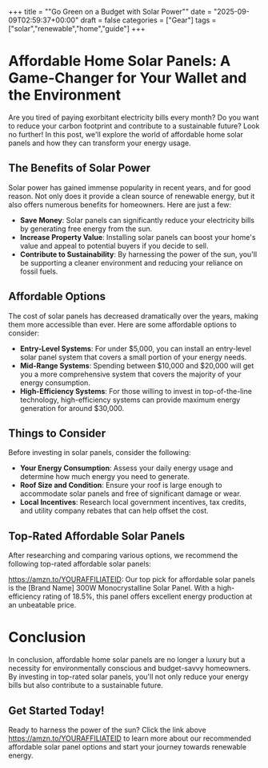+++
title = ""Go Green on a Budget with Solar Power""
date = "2025-09-09T02:59:37+00:00"
draft = false
categories = ["Gear"]
tags = ["solar","renewable","home","guide"]
+++

**Affordable Home Solar Panels: A Game-Changer for Your Wallet and the Environment**
===========================================================

Are you tired of paying exorbitant electricity bills every month? Do you want to reduce your carbon footprint and contribute to a sustainable future? Look no further! In this post, we'll explore the world of affordable home solar panels and how they can transform your energy usage.

**The Benefits of Solar Power**
-------------------------------

Solar power has gained immense popularity in recent years, and for good reason. Not only does it provide a clean source of renewable energy, but it also offers numerous benefits for homeowners. Here are just a few:

* **Save Money**: Solar panels can significantly reduce your electricity bills by generating free energy from the sun.
* **Increase Property Value**: Installing solar panels can boost your home's value and appeal to potential buyers if you decide to sell.
* **Contribute to Sustainability**: By harnessing the power of the sun, you'll be supporting a cleaner environment and reducing your reliance on fossil fuels.

**Affordable Options**
-------------------------

The cost of solar panels has decreased dramatically over the years, making them more accessible than ever. Here are some affordable options to consider:

* **Entry-Level Systems**: For under $5,000, you can install an entry-level solar panel system that covers a small portion of your energy needs.
* **Mid-Range Systems**: Spending between $10,000 and $20,000 will get you a more comprehensive system that covers the majority of your energy consumption.
* **High-Efficiency Systems**: For those willing to invest in top-of-the-line technology, high-efficiency systems can provide maximum energy generation for around $30,000.

**Things to Consider**
-------------------------

Before investing in solar panels, consider the following:

* **Your Energy Consumption**: Assess your daily energy usage and determine how much energy you need to generate.
* **Roof Size and Condition**: Ensure your roof is large enough to accommodate solar panels and free of significant damage or wear.
* **Local Incentives**: Research local government incentives, tax credits, and utility company rebates that can help offset the cost.

**Top-Rated Affordable Solar Panels**
-----------------------------------

After researching and comparing various options, we recommend the following top-rated affordable solar panels:

https://amzn.to/YOURAFFILIATEID: Our top pick for affordable solar panels is the [Brand Name] 300W Monocrystalline Solar Panel. With a high-efficiency rating of 18.5%, this panel offers excellent energy production at an unbeatable price.

**Conclusion**
==========

In conclusion, affordable home solar panels are no longer a luxury but a necessity for environmentally conscious and budget-savvy homeowners. By investing in top-rated solar panels, you'll not only reduce your energy bills but also contribute to a sustainable future.

**Get Started Today!**
--------------------

Ready to harness the power of the sun? Click the link above https://amzn.to/YOURAFFILIATEID to learn more about our recommended affordable solar panel options and start your journey towards renewable energy.
